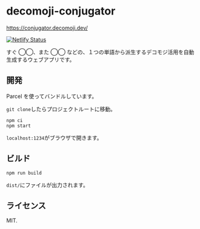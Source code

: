 # decomoji-conjugator

https://conjugator.decomoji.dev/

[![Netlify Status](https://api.netlify.com/api/v1/badges/f36f2147-24c5-43e9-8b16-b34044a1937e/deploy-status)](https://app.netlify.com/sites/decomoji-conjugator/deploys)

すぐ ◯◯、また ◯◯ などの、１つの単語から派生するデコモジ活用を自動生成するウェブアプリです。

## 開発

Parcel を使ってバンドルしています。

`git clone`したらプロジェクトルートに移動。

```
npm ci
npm start
```

`localhost:1234`がブラウザで開きます。

## ビルド

```
npm run build
```

`dist/`にファイルが出力されます。

## ライセンス

MIT.
